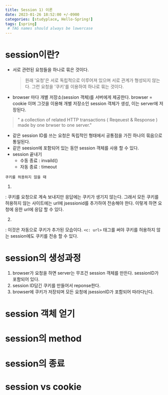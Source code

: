 ```yaml
---
title: Session 1) 이론 
date: 2023-01-26 18:52:00 +/-0900
categories: [studyplace, Hello-Spring!]
tags: [spring]    
 # TAG names should always be lowercase
---
```


# session이란?

- 서로 관련된 요청들을 하나로 묶은 것이다.
    > 원래 '요청'은 서로 독립적으로 이루어져 있으며 서로 관계가 형성되지 않는다. 그런 요청을 '쿠키'를 이용하여 하나로 묶는 것이다.

- browser 마다 개별 저장소(session 객체)를 서버에게 제공한다. browser = cookie 이며 그것을 이용해 개별 저장소인 session 객체가 생성, 이는 server에 저장된다.



> " a collection of related HTTP transactions ( Reqeuest  & Response ) made by one brwser to one server." 




- 같은 session ID를 쓰는 요청은 독립적인 형태에서 공통점을 가진 하나의 묶음으로 통일된다. 
- 같은 seesion에 포함되어 있는 동안 session 객체를 사용 할 수 있다.
- session 끝내기
    - 수동 종료 : invaild()
    - 자동 종료 : timeout 

```Liquid
쿠키를 허용하지 않을 때
```

1) 

: 쿠키를 요청으로 계속 보내지만 응답에는 쿠키가 생기지 않는다.
그래서 모든 쿠키를 허용하지 않는 사이트에는 url에 jsessionid를 추가하여 전송해야 한다. 이렇게 하면 요청에 응한 url에 응답 할 수 있다. 

2)

: 이것은 자동으로 쿠키가 추가된 모습이다. `<c: url>` 태그를 써야 쿠키를 허용하지 않는 session에도 쿠키를 전송 할 수 있다.

# session의 생성과정
 
 1. browser가 요청을 하면 server는 무조건 session 객체를 만든다. sessionID가 포함되어 있다.
 2. session ID담긴 쿠키를 만들어서 reponse한다. 
 3. browser에 쿠키가 저장되며 모든 요청에 jsessionID가 포함되어 따라다닌다. 


# session 객체 얻기

# session의 method

# session의 종료 

# session vs cookie
